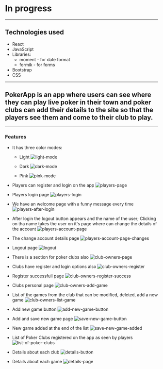 # In progress
*****

## Technologies used
* React
* JavaScript
* Libraries:
    * moment - for date format 
    * formik - for forms
* Bootstrap 
* CSS

*****
## PokerApp is an app where users can see where they can play live poker in their town and poker clubs can add their details to the site so that the players see them and come to their club to play.

*****

### Features
* It has three color modes:
   * Light
   ![light-mode](https://user-images.githubusercontent.com/57388336/132667664-45426b50-8f69-4e3c-b24f-28254b9eb69f.jpg)

   * Dark
   ![dark-mode](https://user-images.githubusercontent.com/57388336/132667922-46469e40-16a8-458c-99d9-b10b9f059bff.jpg)

   * Pink
   ![pink-mode](https://user-images.githubusercontent.com/57388336/132667989-374be440-b004-4003-9dce-4063158f50d5.jpg)


* Players can register and login on the app
   ![players-page](https://user-images.githubusercontent.com/57388336/132668083-f36fbf18-0ed4-4e91-9823-88e92dd25a99.jpg)

* Players login page
   ![players-login](https://user-images.githubusercontent.com/57388336/132668187-1d84a5dc-44a1-4136-9069-901f3b2101b9.jpg)


* We have an welcome page with a funny message every time
   ![players-after-login](https://user-images.githubusercontent.com/57388336/132668262-aa85d8a6-eb81-4034-baa4-5b7558ff21d7.jpg)

* After login the logout button appears and the name of the user; Clicking on tha name takes the user on it's page where can change the details of the account
   ![players-account-page](https://user-images.githubusercontent.com/57388336/132668671-fdc1d924-710f-46d7-ba9e-ec130d40b702.jpg)

* The change account details page
   ![players-account-page-changes](https://user-images.githubusercontent.com/57388336/132668791-6e15734f-2c6a-4f8e-9f1d-8d9fddfafed3.jpg)

* Logout page
   ![logout](https://user-images.githubusercontent.com/57388336/132668884-538af77d-7c6d-4f02-b258-9de3edf3c6e9.jpg)


* There is a section for poker clubs also
   ![club-owners-page](https://user-images.githubusercontent.com/57388336/132669015-8fb64e90-dd6c-402b-b054-b6a438e0545e.jpg)

* Clubs have register and login options also
   ![club-owners-register](https://user-images.githubusercontent.com/57388336/132669266-1e52d69f-6c84-4bbb-a080-b15b63a29f3f.jpg)

* Register successfull page
   ![club-owners-register-success](https://user-images.githubusercontent.com/57388336/132669325-c4d58389-fec4-4ca3-af78-e084c97142eb.jpg)

* Clubs personal page
   ![club-owners-add-game](https://user-images.githubusercontent.com/57388336/132670141-71b87704-cd6a-45c9-9c06-27d386ebe3af.jpg)

* List of the games from the club that can be modified, deleted, add a new game
   ![club-owners-list-game](https://user-images.githubusercontent.com/57388336/132670312-260a044b-c0a5-48c9-bc54-e538001f87c1.jpg)

* Add new game button
   ![add-new-game-button](https://user-images.githubusercontent.com/57388336/132670393-17535827-22d4-4f7d-bce8-b22bb8009a74.jpg)

* Add and save new game page
   ![save-new-game-button](https://user-images.githubusercontent.com/57388336/132670483-1a149b0e-2ae1-42fe-923e-8ca22e59365b.jpg)

* New game added at the end of the list
   ![save-new-game-added](https://user-images.githubusercontent.com/57388336/132670554-cec5dcbb-c8a8-4847-b679-90d36a3a2664.jpg)

* List of Poker Clubs registered on the app as seen by players
   ![list-of-poker-clubs](https://user-images.githubusercontent.com/57388336/132670676-ee4f3b0e-cc8b-4d0d-9695-00fba0f497f4.jpg)

* Details about each club 
   ![details-button](https://user-images.githubusercontent.com/57388336/132670747-6fc08602-01ec-4e58-aaae-40a3cd7bb54f.jpg)

* Details about each game
   ![details-page](https://user-images.githubusercontent.com/57388336/132670793-1911bf7e-19f1-44f6-a93b-ad6479c1b8ce.jpg)




